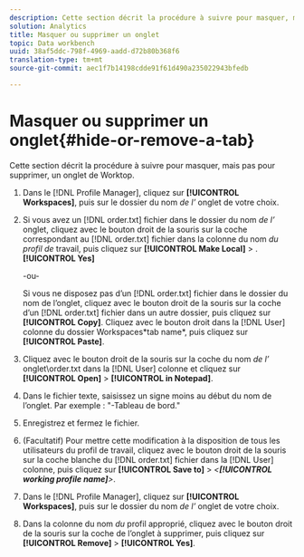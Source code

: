 ```yaml
---
description: Cette section décrit la procédure à suivre pour masquer, mais pas pour supprimer, un onglet de Worktop.
solution: Analytics
title: Masquer ou supprimer un onglet
topic: Data workbench
uuid: 38af5ddc-798f-4969-aadd-d72b80b368f6
translation-type: tm+mt
source-git-commit: aec1f7b14198cdde91f61d490a235022943bfedb

---
```



# Masquer ou supprimer un onglet{#hide-or-remove-a-tab}

Cette section décrit la procédure à suivre pour masquer, mais pas pour supprimer, un onglet de Worktop.

1. Dans le [!DNL Profile Manager], cliquez sur **[!UICONTROL Workspaces]**, puis sur le dossier du nom *de l’* onglet de votre choix.
1. Si vous avez un [!DNL order.txt] fichier dans le dossier du nom *de l’* onglet, cliquez avec le bouton droit de la souris sur la coche correspondant au [!DNL order.txt] fichier dans la colonne du nom *du profil de* travail, puis cliquez sur **[!UICONTROL Make Local]** > .**[!UICONTROL Yes]**

   -ou-

   Si vous ne disposez pas d’un [!DNL order.txt] fichier dans le dossier du nom de l’onglet, cliquez avec le bouton droit de la souris sur la coche d’un [!DNL order.txt] fichier dans un autre dossier, puis cliquez sur **[!UICONTROL Copy]**. Cliquez avec le bouton droit dans la [!DNL User] colonne du dossier Workspaces\*tab name*, puis cliquez sur **[!UICONTROL Paste]**.

1. Cliquez avec le bouton droit de la souris sur la coche du nom *de l’* onglet\order.txt dans la [!DNL User] colonne et cliquez sur **[!UICONTROL Open]** > **[!UICONTROL in Notepad]**.
1. Dans le fichier texte, saisissez un signe moins au début du nom de l’onglet. Par exemple : &quot;-Tableau de bord.&quot;
1. Enregistrez et fermez le fichier.
1. (Facultatif) Pour mettre cette modification à la disposition de tous les utilisateurs du profil de travail, cliquez avec le bouton droit de la souris sur la coche blanche du [!DNL order.txt] fichier dans la [!DNL User] colonne, puis cliquez sur **[!UICONTROL Save to]** > *&lt;**[!UICONTROL working profile name]**>*.

1. Dans le [!DNL Profile Manager], cliquez sur **[!UICONTROL Workspaces]**, puis sur le dossier du nom *de l’* onglet de votre choix.
1. Dans la colonne du nom *du* profil approprié, cliquez avec le bouton droit de la souris sur la coche de l’onglet à supprimer, puis cliquez sur **[!UICONTROL Remove]** > **[!UICONTROL Yes]**.
